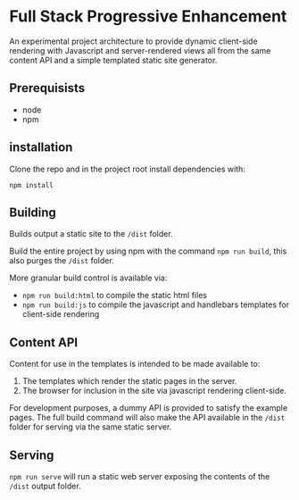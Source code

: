 # Full Stack Progressive Enhancement

An experimental project architecture to provide dynamic client-side rendering with Javascript and server-rendered views all from the same content API and a simple templated static site generator.


## Prerequisists

- node
- npm


## installation

Clone the repo and in the project root install dependencies with:

`npm install`


## Building

Builds output a static site to the `/dist` folder.

Build the entire project by using npm with the command `npm run build`, this also purges the `/dist` folder.

More granular build control is available via:
- `npm run build:html` to compile the static html files
- `npm run build:js` to compile the javascript and handlebars templates for client-side rendering


## Content API

Content for use in the templates is intended to be made available to:

1. The templates which render the static pages in the server.
2. The browser for inclusion in the site via javascript rendering client-side.

For development purposes, a dummy API is provided to satisfy the example pages. The full build command will also make the API available in the `/dist` folder for serving via the same static server.


## Serving

`npm run serve` will run a static web server exposing the contents of the `/dist` output folder.



